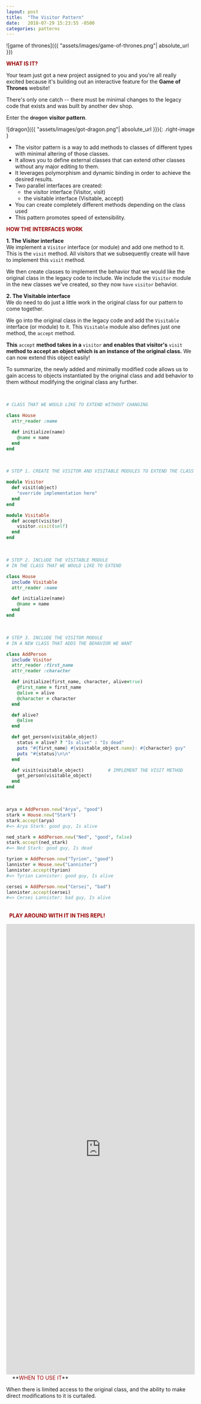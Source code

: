 ```yaml
---
layout: post
title:  "The Visitor Pattern"
date:   2018-07-29 15:23:55 -0500
categories: patterns
---
```

<style type="text/css">
  .right-image {
    float:right;
    margin-left:20px;
  }
</style>

![game of thrones]({{ "assets/images/game-of-thrones.png"| absolute_url }})
&nbsp;  

**<span style="color:#900">WHAT IS IT?</span>**  

Your team just got a new project assigned to you and you're all really excited because it's building out an interactive feature for the **Game of Thrones** website!  

There's only one catch -- there must be minimal changes to the legacy code that exists and was built by another dev shop.  

Enter the ~~dragon~~ **visitor pattern**.  

![dragon]({{ "assets/images/got-dragon.png"| absolute_url }}){: .right-image }

* The visitor pattern is a way to add methods to classes of different types with minimal altering of those classes.    
* It allows you to define external classes that can extend other classes without any major editing to them.  
* It leverages polymorphism and dynamic binding in order to achieve the desired results.
* Two parallel interfaces are created:
  * the visitor interface (Visitor, visit)     
  * the visitable interface (Visitable, accept)   
* You can create completely different methods depending on the class used
* This pattern promotes speed of extensibility.    

**<span style="color:#900">HOW THE INTERFACES WORK</span>**  

**1. The Visitor interface**  
We implement a `Visitor` interface (or module) and add one method to it.  This is the `visit` method.  All visitors that we subsequently create will have to implement this `visit` method.  

We then create classes to implement the behavior that we would like the original class in the legacy code to include.  We include the `Visitor` module in the new classes we've created, so they now `have` `visitor` behavior.   

**2. The Visitable interface**  
We do need to do just a little work in the original class for our pattern to come together.  

We go into the original class in the legacy code and add the `Visitable` interface (or module) to it.  This `Visitable` module also defines just one method, the `accept` method.  

**This** `accept` **method takes in a** `visitor` **and enables that visitor's** `visit` **method to accept an object which is an instance of the original class.** We can now extend this object easily!  

To summarize, the newly added and minimally modified code allows us to gain access to objects instantiated by the original class and add behavior to them without modifying the original class any further.  

&nbsp;  
```ruby
# CLASS THAT WE WOULD LIKE TO EXTEND WITHOUT CHANGING  

class House
  attr_reader :name

  def initialize(name)   
    @name = name
  end
end
```
&nbsp;  
```ruby
# STEP 1. CREATE THE VISITOR AND VISITABLE MODULES TO EXTEND THE CLASS

module Visitor
  def visit(object)  
    "override implementation here"
  end  
end

module Visitable
  def accept(visitor)  
    visitor.visit(self)  
  end      
end
```
&nbsp;  
```ruby
# STEP 2. INCLUDE THE VISITABLE MODULE
# IN THE CLASS THAT WE WOULD LIKE TO EXTEND

class House
  include Visitable
  attr_reader :name

  def initialize(name)   
    @name = name
  end
end
```
&nbsp;  
```ruby
# STEP 3. INCLUDE THE VISITOR MODULE
# IN A NEW CLASS THAT ADDS THE BEHAVIOR WE WANT

class AddPerson
  include Visitor
  attr_reader :first_name
  attr_reader :character

  def initialize(first_name, character, alive=true)
    @first_name = first_name
    @alive = alive
    @character = character
  end

  def alive?
    @alive
  end

  def get_person(visitable_object)
    status = alive? ? "Is alive" : "Is dead"
    puts "#{first_name} #{visitable_object.name}: #{character} guy"
    puts "#{status}\n\n"
  end

  def visit(visitable_object)         # IMPLEMENT THE VISIT METHOD
    get_person(visitable_object)
  end
end
```
&nbsp;  
```ruby
arya = AddPerson.new("Arya", "good")
stark = House.new("Stark")
stark.accept(arya)          
#=> Arya Stark: good guy, Is alive

ned_stark = AddPerson.new("Ned", "good", false)
stark.accept(ned_stark)     
#=> Ned Stark: good guy, Is dead

tyrion = AddPerson.new("Tyrion", "good")
lannister = House.new("Lannister")
lannister.accept(tyrion)    
#=> Tyrion Lannister: good guy, Is alive

cersei = AddPerson.new("Cersei", "bad")
lannister.accept(cersei)    
#=> Cersei Lannister: bad guy, Is alive

```  
&nbsp;  
&nbsp;
**<span style="color:#900">PLAY AROUND WITH IT IN THIS REPL!</span>**
&nbsp;
&nbsp;
<iframe height="1200px" width="100%" src="https://repl.it/@shibani77/SomberDazzlingDownloads?lite=true" scrolling="no" frameborder="no" allowtransparency="true" allowfullscreen="true" sandbox="allow-forms allow-pointer-lock allow-popups allow-same-origin allow-scripts allow-modals"></iframe>
&nbsp;  
&nbsp;  
**<span style="color:#900">WHEN TO USE IT</span>**  

When there is limited access to the original class, and the ability to make direct modifications to it is curtailed.  
